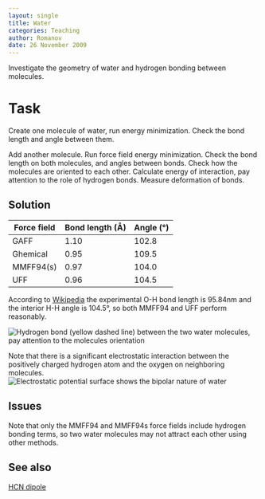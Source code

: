 ```yaml
---
layout: single
title: Water
categories: Teaching
author: Romanov
date: 26 November 2009‎
---
```


Investigate the geometry of water and hydrogen bonding between molecules.

Task
====

Create one molecule of water, run energy minimization. Check the bond
length and angle between them.

Add another molecule. Run force field energy minimization. Check the bond
length on both molecules, and angles between bonds. Check how the molecules
are oriented to each other. Calculate energy of interaction,
pay attention to the role of hydrogen bonds. Measure deformation of
bonds.

Solution
--------

  Force field  | Bond length (Å) | Angle (°)
  ------------- | ---------------- | ----------
  GAFF         | 1.10            |  102.8
  Ghemical     | 0.95            |  109.5
  MMFF94(s)    | 0.97            |  104.0
  UFF          | 0.96            |  104.5                                 

According to [Wikipedia](http://en.wikipedia.org/wiki/Water_(properties)) the experimental O-H bond
length is 95.84nm and the interior H-H angle is 104.5°, so both MMFF94 and UFF perform reasonably.

![Hydrogen bond (yellow dashed line) between the two water molecules,
pay attention to the molecules
orientation](/images/Water_molecules.png)

Note that there is a significant electrostatic interaction between the positively charged hydrogen atom
and the oxygen on neighboring molecules.
![Electrostatic potential surface shows the bipolar nature of
water](/images/Water_molecules_with_electrostatic_potential.png)

Issues
------

Note that only the MMFF94 and MMFF94s force fields include hydrogen
bonding terms, so two water molecules may not attract each other using
other methods.

See also
--------

[HCN dipole](../hcn_dipole/)
